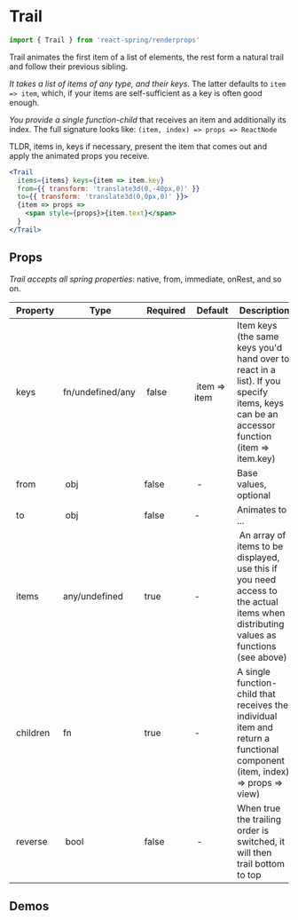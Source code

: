 # Trail

```jsx
import { Trail } from 'react-spring/renderprops'
```

Trail animates the first item of a list of elements, the rest form a natural trail and follow their previous sibling.

*It takes a list of items of any type, and their keys*. The latter defaults to `item => item`, which, if your items are self-sufficient as a key is often good enough.

*You provide a single function-child* that receives an item and additionally its index. The full signature looks like: `(item, index) => props => ReactNode`
    
TLDR, items in, keys if necessary, present the item that comes out and apply the animated props you receive.

```jsx
<Trail
  items={items} keys={item => item.key}
  from={{ transform: 'translate3d(0,-40px,0)' }}
  to={{ transform: 'translate3d(0,0px,0)' }}>
  {item => props =>
    <span style={props}>{item.text}</span>
  }
</Trail>
```

## Props

*Trail accepts all spring properties*: native, from, immediate, onRest, and so on.

| Property | Type | Required | Default | Description |
| -------- | ---- | -------- | ------- | ----------- |
| keys| fn/undefined/any | false | item => item |	Item keys (the same keys you'd hand over to react in a list). If you specify items, keys can be an accessor function (item => item.key) |
| from | obj | false | - | Base values, optional |
| to | obj | false | - | Animates to ... |
| items | any/undefined |	true | - | An array of items to be displayed, use this if you need access to the actual items when distributing values as functions (see above) |
| children | fn | true | - | A single function-child that receives the individual item and return a functional component (item, index) => props => view) |
| reverse | bool | false | - | When true the trailing order is switched, it will then trail bottom to top |

## Demos